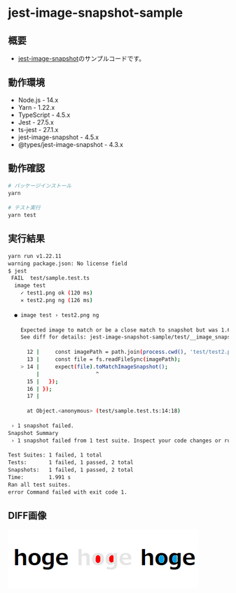# jest-image-snapshot-sample

## 概要

- [jest-image-snapshot](https://github.com/americanexpress/jest-image-snapshot)のサンプルコードです。

## 動作環境

- Node.js - 14.x
- Yarn - 1.22.x
- TypeScript - 4.5.x
- Jest - 27.5.x
- ts-jest - 27.1.x
- jest-image-snapshot - 4.5.x
- @types/jest-image-snapshot - 4.3.x

## 動作確認

```bash
# パッケージインストール
yarn

# テスト実行
yarn test
```

## 実行結果

```bash
yarn run v1.22.11
warning package.json: No license field
$ jest
 FAIL  test/sample.test.ts
  image test
    ✓ test1.png ok (120 ms)
    ✕ test2.png ng (126 ms)

  ● image test › test2.png ng

    Expected image to match or be a close match to snapshot but was 1.6022815659839251% different from snapshot (309 differing pixels).
    See diff for details: jest-image-snapshot-sample/test/__image_snapshots__/__diff_output__/sample-test-ts-image-test-test-2-png-ng-1-diff.png

      12 |     const imagePath = path.join(process.cwd(), 'test/test2.png');
      13 |     const file = fs.readFileSync(imagePath);
    > 14 |     expect(file).toMatchImageSnapshot();
         |                  ^
      15 |   });
      16 | });
      17 |

      at Object.<anonymous> (test/sample.test.ts:14:18)

 › 1 snapshot failed.
Snapshot Summary
 › 1 snapshot failed from 1 test suite. Inspect your code changes or run `yarn test -u` to update them.

Test Suites: 1 failed, 1 total
Tests:       1 failed, 1 passed, 2 total
Snapshots:   1 failed, 1 passed, 2 total
Time:        1.991 s
Ran all test suites.
error Command failed with exit code 1.
```


## DIFF画像

![比較画像](./test/__image_snapshots__/__diff_output__/sample-test-ts-image-test-test-2-png-ng-1-diff.png)
